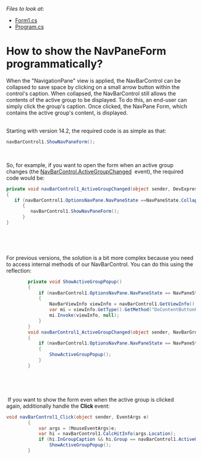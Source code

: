 <!-- default file list -->
*Files to look at*:

* [Form1.cs](./CS/WindowsApplication1/Form1.cs)
* [Program.cs](./CS/WindowsApplication1/Program.cs)
<!-- default file list end -->
# How to show the NavPaneForm programmatically?


<p>When the "NavigationPane" view is applied, the NavBarControl can be collapsed to save space by clicking on a small arrow button within the control's caption. When collapsed, the NavBarControl still allows the contents of the active group to be displayed. To do this, an end-user can simply click the group's caption. Once clicked, the NavPane Form, which contains the active group's content, is displayed.</p>
<p><br />Starting with version 14.2, the required code is as simple as that:</p>


```cs
navBarControl1.ShowNavPaneForm(); 

```


<p> </p>
<p>So, for example, if you want to open the form when an active group changes (the <a href="https://documentation.devexpress.com/#WindowsForms/DevExpressXtraNavBarNavBarControl_ActiveGroupChangedtopic">NavBarControl.ActiveGroupChanged</a>  event), the required code would be:</p>


```cs
private void navBarControl1_ActiveGroupChanged(object sender, DevExpress.XtraNavBar.NavBarGroupEventArgs e)
{
   if (navBarControl1.OptionsNavPane.NavPaneState ==NavPaneState.Collapsed)
      {
         navBarControl1.ShowNavPaneForm();
      }
}
 

```


<p> </p>
<p><br />For previous versions, the solution is a bit more complex because you need to access internal methods of our NavBarControl. You can do this using the reflection: </p>


```cs
        private void ShowActiveGroupPopup()
        {
            if (navBarControl1.OptionsNavPane.NavPaneState == NavPaneState.Collapsed)
            {
                NavBarViewInfo viewInfo = navBarControl1.GetViewInfo();
                var mi = viewInfo.GetType().GetMethod("DoContentButtonPress", System.Reflection.BindingFlags.NonPublic | System.Reflection.BindingFlags.Instance);
                mi.Invoke(viewInfo, null);
            }
        }
        void navBarControl1_ActiveGroupChanged(object sender, NavBarGroupEventArgs e)
        {
            if (navBarControl1.OptionsNavPane.NavPaneState == NavPaneState.Collapsed)
            {
                ShowActiveGroupPopup();
            }
        }




```


<p> </p>
<p> If you want to show the form even when the active group is clicked again, additionally handle the <strong>Click </strong>event:</p>


```cs
void navBarControl1_Click(object sender, EventArgs e)
        {
            var args = (MouseEventArgs)e;
            var hi = navBarControl1.CalcHitInfo(args.Location);
            if (hi.InGroupCaption && hi.Group == navBarControl1.ActiveGroup)
                ShowActiveGroupPopup();
        }
 

```


<p> </p>
<p><br /><br /></p>
<p><br /><br /><br /><br /></p>

<br/>


